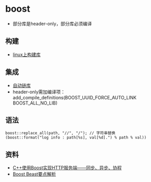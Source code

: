 # boost
* 部分库是header-only，部分库必须编译

## 构建
* [linux上构建库](https://www.boost.org/doc/libs/1_78_0/more/getting_started/unix-variants.html)

## 集成
* [自动链库](https://blog.csdn.net/zyhse/article/details/105411430)
* header-only需加编译项：add_compile_definitions(BOOST_UUID_FORCE_AUTO_LINK BOOST_ALL_NO_LIB)

## 语法
```
boost::replace_all(path, "//", "/"); // 字符串替换
(boost::format("log info : path[%s], val[%d].") % path % val))
```

## 资料
* [C++使用Boost实现HTTP服务端——同步、异步、协程](https://blog.csdn.net/luchengtao11/article/details/100928141)
* [Boost Beast要点解析](https://blog.csdn.net/guxch/article/details/106780832)
